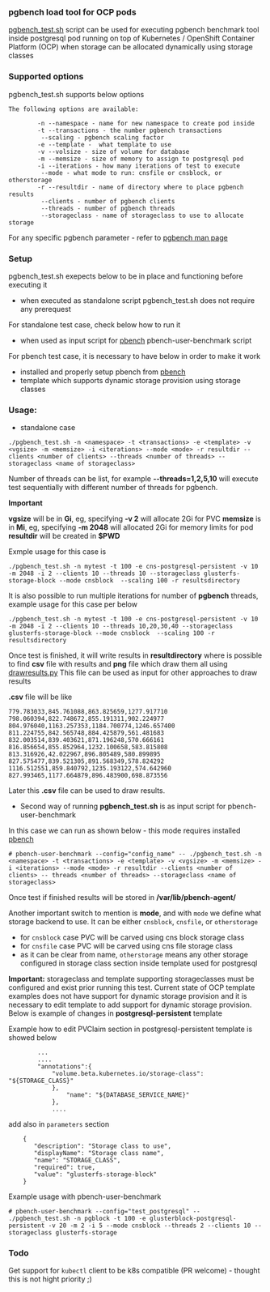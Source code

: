 ### pgbench load tool for OCP pods 


[pgbench_test.sh](https://github.com/ekuric/openshift/blob/master/postgresql/pgbench_test.sh) script can be used for executing pgbench benchmark tool
inside postgresql pod running on top of Kubernetes / OpenShift Container Platform (OCP) when storage can be allocated 
dynamically using storage classes

### Supported options 

pgbench_test.sh supports below options 

``` 
The following options are available:

		-n --namespace - name for new namespace to create pod inside
		-t --transactions - the number pgbench transactions
		 --scaling - pgbench scaling factor
		-e --template -  what template to use
		-v --volsize - size of volume for database
		-m --memsize - size of memory to assign to postgresql pod
		-i --iterations - how many iterations of test to execute
		 --mode - what mode to run: cnsfile or cnsblock, or otherstorage
		-r --resultdir - name of directory where to place pgbench results
		 --clients - number of pgbench clients
		 --threads - number of pgbench threads
		 --storageclass - name of storageclass to use to allocate storage

``` 

For any specific pgbench parameter - refer to [pgbench man page](https://www.systutorials.com/docs/linux/man/1-pgbench/)

### Setup

pgbench_test.sh exepects below to be in place and functioning before executing it

- when executed as standalone script pgbench_test.sh does not require any prerequest 

For standalone test case, check below how to run it

- when used as input script for [pbench](https://github.com/distributed-system-analysis/pbench) pbench-user-benchmark script

For pbench test case, it is necessary to have below in order to make it work 

- installed and properly setup pbench from [pbench](https://github.com/distributed-system-analysis/pbench)
- template which supports dynamic storage provision using storage classes

### Usage:  

- standalone case 

```
./pgbench_test.sh -n <namespace> -t <transactions> -e <template> -v <vgsize> -m <memsize> -i <iterations> --mode <mode> -r resultdir --clients <number of clients> --threads <number of threads> --storageclass <name of storageclass>
```
Number of threads can be list, for example **--threads=1,2,5,10** will execute test sequentially with different number of threads for pgbench. 

**Important**

**vgsize** will be in **Gi**, eg, specifying **-v 2** will allocate 2Gi for PVC 
**memsize** is in **Mi**, eg, specifying **-m 2048** will allocated 2Gi for memory limits for pod
**resultdir** will be created in **$PWD** 

Exmple usage for this case is 

```
./pgbench_test.sh -n mytest -t 100 -e cns-postgresql-persistent -v 10 -m 2048 -i 2 --clients 10 --threads 10 --storageclass glusterfs-storage-block --mode cnsblock  --scaling 100 -r resultsdirectory 
``` 
It is also possible to run multiple iterations for number of **pgbench** threads, example usage for this case per below 

```
./pgbench_test.sh -n mytest -t 100 -e cns-postgresql-persistent -v 10 -m 2048 -i 2 --clients 10 --threads 10,20,30,40 --storageclass glusterfs-storage-block --mode cnsblock  --scaling 100 -r resultsdirectory 
``` 

Once test is finished, it will write results in **resultdirectory** where is possible to find **csv** file with results and **png** file which draw them all using [drawresults.py](https://raw.githubusercontent.com/ekuric/openshift/master/postgresql/drawresults.py)
This file can be used as input for other approaches to draw results 

**.csv** file will be like 
``` Thread-10,Thread-20,Thread-30,Thread-40
779.783033,845.761088,863.825659,1277.917710
798.060394,822.748672,855.191311,902.224977
804.976040,1163.257353,1184.700774,1246.657400
811.224755,842.565748,884.425879,561.481683
832.003514,839.403621,871.196248,570.666161
816.856654,855.852964,1232.100658,583.815808
813.316926,42.022967,896.805489,580.899895
827.575477,839.521305,891.568349,578.824292
1116.512551,859.840792,1235.193122,574.642960
827.993465,1177.664879,896.483900,698.873556
``` 

Later this **.csv** file can be used to draw results. 

- Second way of running **pgbench_test.sh** is as input script for pbench-user-benchmark 

In this case we can run as shown below - this mode requires installed [pbench](https://github.com/distributed-system-analysis/pbench)

```
# pbench-user-benchmark --config="config_name" -- ./pgbench_test.sh -n <namespace> -t <transactions> -e <template> -v <vgsize> -m <memsize> -i <iterations> --mode <mode> -r resultdir --clients <number of clients> -- threads <number of threads> --storageclass <name of storageclass> 
``` 

Once test if finished results will be stored in **/var/lib/pbench-agent/**

Another important switch to mention is **mode**, and with ```mode``` we define what storage backend to use.
It can be either ```cnsblock```, ```cnsfile```, or ```otherstorage```  


- for `cnsblock` case PVC will be carved using cns block storage class  
- for `cnsfile` case  PVC will be carved using cns file storage class 
- as it can be clear from name, ```otherstorage``` means any other storage configured in storage class section inside template used for postgresql 

**Important:** storageclass and template supporting storageclasses must be configured and exist prior running this test. Current state of 
OCP template examples does not have support for dynamic storage provision and it is necessary to edit template to add support 
for dynamic storage provision. Below is example of changes in **postgresql-persistent** template 

Example how to edit PVClaim section in postgresql-persistent template is showed below 

``` 
        ...
        ....
		"annotations":{
			"volume.beta.kubernetes.io/storage-class": "${STORAGE_CLASS}"	
			}, 
                "name": "${DATABASE_SERVICE_NAME}"
            },
            ....
``` 

add also in ```parameters``` section 

```
	{
	   "description": "Storage class to use",
	   "displayName": "Storage class name",
	   "name": "STORAGE_CLASS",
	   "required": true, 
       "value": "glusterfs-storage-block" 
	}
``` 


Example usage with pbench-user-benchmark 

``` 
# pbench-user-benchmark --config="test_postgresql" -- ./pgbench_test.sh -n pgblock -t 100 -e glusterblock-postgresql-persistent -v 20 -m 2 -i 5 --mode cnsblock --threads 2 --clients 10 --storageclass glusterfs-storage 
``` 



### Todo 

Get support for ```kubectl``` client to be k8s compatible (PR welcome) - thought this is not hight priority ;) 
